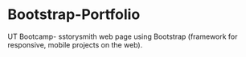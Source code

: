# Bootstrap-Portfolio
UT Bootcamp- sstorysmith web page using Bootstrap (framework for responsive, mobile projects on the web). 
